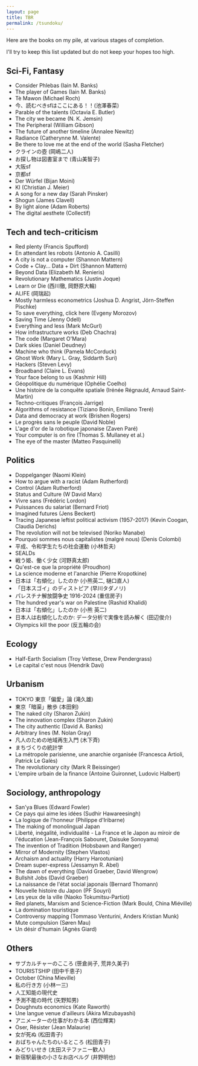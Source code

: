 ```yaml
---
layout: page
title: TBR
permalink: /tsundoku/
---
```


Here are the books on my pile, at various stages of completion.

I'll try to keep this list updated but do not keep your hopes too high.

## Sci-Fi, Fantasy

- Consider Phlebas (Iain M. Banks)
- The player of Games (Iain M. Banks)
- Tè Mawon (Michael Roch)
- 今、読むべきsfはここにある！！(池澤春菜)
- Parable of the talents (Octavia E. Butler)
- The city we became (N. K. Jemsin)
- The Peripheral (William Gibson)
- The future of another timeline (Annalee Newitz)
- Radiance (Catherynne M. Valente)
- Be there to love me at the end of the world (Sasha Fletcher)
- クラインの壺 (岡嶋二人)
- お探し物は図書室まで (青山美智子)
- 大阪sf
- 京都sf
- Der Würfel (Bijan Moini)
- KI (Christian J. Meier)
- A song for a new day (Sarah Pinsker)
- Shogun (James Clavell)
- By light alone (Adam Roberts)
- The digital aesthete (Collectif)

## Tech and tech-criticism

- Red plenty (Francis Spufford)
- En attendant les robots (Antonio A. Casilli)
- A city is not a computer (Shannon Mattern)
- Code + Clay... Data + Dirt (Shannon Mattern)
- Beyond Data (Elizabeth M. Renieris)
- Revolutionary Mathematics (Justin Joque)
- Learn or Die (西川徹, 岡野原大輪)
- ALIFE (岡瑞起)
- Mostly harmless econometrics (Joshua D. Angrist, Jörn-Steffen Pischke)
- To save everything, click here (Evgeny Morozov)
- Saving Time (Jenny Odell)
- Everything and less (Mark McGurl)
- How infrastructure works (Deb Chachra)
- The code (Margaret O'Mara)
- Dark skies (Daniel Deudney)
- Machine who think (Pamela McCorduck)
- Ghost Work (Mary L. Gray, Siddarth Suri)
- Hackers (Steven Levy)
- Broadband (Claire L. Evans)
- Your face belong to us (Kashmir Hill)
- Géopolitique du numérique (Ophélie Coelho)
- Une histoire de la conquête spatiale (Irénée Régnauld, Arnaud Saint-Martin)
- Techno-critiques (François Jarrige)
- Algorithms of resistance (Tiziano Bonin, Emiliano Treré)
- Data and democracy at work (Brishen Rogers)
- Le progrès sans le peuple (David Noble)
- L'age d'or de la robotique japonaise (Zaven Paré)
- Your computer is on fire (Thomas S. Mullaney et al.)
- The eye of the master (Matteo Pasquinelli)

## Politics

- Doppelganger (Naomi Klein)
- How to argue with a racist (Adam Rutherford)
- Control (Adam Rutherford)
- Status and Culture (W David Marx)
- Vivre sans (Frédéric Lordon)
- Puissances du salariat (Bernard Friot)
- Imagined futures (Jens Beckert)
- Tracing Japanese leftist political activism (1957-2017) (Kevin Coogan, Claudia Derichs)
- The revolution will not be televised (Noriko Manabe)
- Pourquoi sommes nous capitalistes (malgré nous) (Denis Colombi)
- 平成、令和学生たちの社会運動 (小林哲夫)
- SEALDs 
- 戦う姫、働く少女 (河野真太郎)
- Qu'est-ce que la propriété (Proudhon)
- La science moderne et l'anarchie (Pierre Kropotkine)
- 日本は「右傾化」したのか (小熊英二, 樋口直人)
- 「日本スゴイ」のディストピア (早川タダノリ)
- パレスチナ解放闘争史 1916-2024 (重信房子)
- The hundred year's war on Palestine (Rashid Khalidi)
- 日本は「右傾化」したのか (小熊 英二)
- 日本人は右傾化したのか: データ分析で実像を読み解く (田辺俊介)
- Olympics kill the poor (反五輪の会)

## Ecology

- Half-Earth Socialism (Troy Vettese, Drew Pendergrass)
- Le capital c'est nous (Hendrik Davi)

## Urbanism

- TOKYO 東京「偏愛」論 (滝久雄)
- 東京「暗渠」散歩 (本田剣)
- The naked city (Sharon Zukin)
- The innovation complex (Sharon Zukin)
- The city authentic (David A. Banks)
- Arbitrary lines (M. Nolan Gray)
- 凡人のための地域再生入門 (木下斉)
- まちづくりの統計学 
- La métropole parisienne, une anarchie organisée (Francesca Artioli, Patrick Le Galès)
- The revolutionary city (Mark R Beissinger)
- L'empire urbain de la finance (Antoine Guironnet, Ludovic Halbert)

## Sociology, anthropology

- San'ya Blues (Edward Fowler)
- Ce pays qui aime les idées (Sudhir Hawareesingh)
- La logique de l'honneur (Philippe d'Iribarne)
- The making of monolingual Japan
- Liberté, inégalité, individualité - La France et le Japon au miroir de l'éducation (Jean-François Sabouret, Daisuke Sonoyama)
- The invention of Tradition (Hobsbawn and Ranger)
- Mirror of Modernity (Stephen Vlastos)
- Archaism and actuality (Harry Harootunian)
- Dream super-express (Jessamyn R. Abel)
- The dawn of everything (David Graeber, David Wengrow)
- Bullshit Jobs (David Graeber)
- La naissance de l'état social japonais (Bernard Thomann)
- Nouvelle histoire du Japon (PF Souyri)
- Les yeux de la ville (Naoko Tokumitsu-Partiot)
- Red planets, Marxism and Science-Fiction (Mark Bould, China Miéville)
- La domination touristique
- Controversy mapping (Tommaso Venturini, Anders Kristian Munk)
- Mute compulsion (Søren Mau)
- Un désir d'humain (Agnès Giard)

## Others

- サブカルチャーのこころ (笹倉尚子, 荒井久美子)
- TOURISTSHIP (田中千恵子)
- October (China Mieville)
- 私の行き方 (小林一三)
- 人工知能の現代史
- 予測不能の時代 (矢野知男)
- Doughnuts economics (Kate Raworth)
- Une langue venue d'ailleurs (Akira Mizubayashi)
- アニメーターの仕事がわかる本 (西位輝実)
- Oser, Résister (Jean Malaurie)
- 女が死ぬ (松田青子)
- おばちゃんたちのいるところ (松田青子)
- みどりいせき (太田ステファニー歓人)
- 新宿駅最後の小さなお店ベルグ (井野明也)